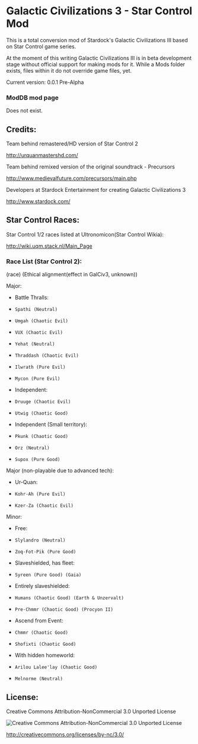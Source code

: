 Galactic Civilizations 3 - Star Control Mod
==================

This is a total conversion mod of Stardock's Galactic Civilizations III based on Star Control game series.

At the moment of this writing Galactic Civilizations III is in beta development stage without official support for making mods for it. While a Mods folder exists, files within it do not override game files, yet.

Current version: 0.0.1 Pre-Alpha

### ModDB mod page
Does not exist.

## Credits:

Team behind remastered/HD version of Star Control 2

http://urquanmastershd.com/


Team behind remixed version of the original soundtrack - Precursors

http://www.medievalfuture.com/precursors/main.php


Developers at Stardock Entertainment for creating Galactic Civilizations 3

http://www.stardock.com/


## Star Control Races:

Star Control 1/2 races listed at Ultronomicon(Star Control Wikia):

http://wiki.uqm.stack.nl/Main_Page

### Race List (Star Control 2):


(race) (Ethical alignment(effect in GalCiv3, unknown))

Major:
*	Battle Thralls:
  *		Spathi (Neutral)
  *		Umgah (Chaotic Evil)
  *		VUX (Chaotic Evil)
  *		Yehat (Neutral)
  *		Thraddash (Chaotic Evil)
  *		Ilwrath (Pure Evil)
  *		Mycon (Pure Evil)
*	Independent:
  *		Druuge (Chaotic Evil)
  *		Utwig (Chaotic Good)
*	Independent (Small territory):
  *		Pkunk (Chaotic Good)
  *		Orz (Neutral)
  *		Supox (Pure Good)


Major (non-playable due to advanced tech):
*	Ur-Quan:
  *		Kohr-Ah (Pure Evil)
  *		Kzer-Za (Chaotic Evil)


Minor:
*	Free:
  *		Slylandro (Neutral)
  *		Zoq-Fot-Pik (Pure Good)
*	Slaveshielded, has fleet:
  *		Syreen (Pure Good) (Gaia)
*	Entirely slaveshielded:
  *		Humans (Chaotic Good) (Earth & Unzervalt)
  *		Pre-Chmmr (Chaotic Good) (Procyon II)
*	Ascend from Event:
  *		Chmmr (Chaotic Good)
  *		Shofixti (Chaotic Good)
*	With hidden homeworld:
  *		Arilou Lalee'lay (Chaotic Good)
  *		Melnorme (Neutral)

## License:
Creative Commons Attribution-NonCommercial 3.0 Unported License

![Creative Commons Attribution-NonCommercial 3.0 Unported License](https://i.creativecommons.org/l/by-nc/3.0/88x31.png)

http://creativecommons.org/licenses/by-nc/3.0/
